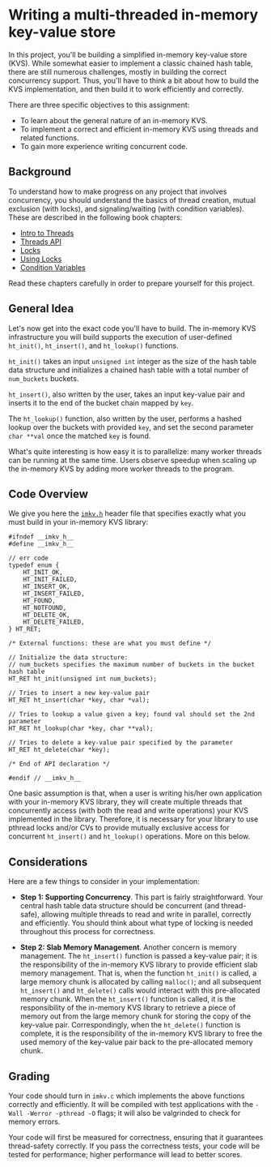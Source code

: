 # Writing a multi-threaded in-memory key-value store

In this project, you'll be building a simplified in-memory key-value store (KVS). While somewhat easier to implement a classic chained hash table, there are still numerous challenges, mostly in building the correct concurrency support. Thus, you'll have to think a bit about how to build the KVS implementation, and then build it to work efficiently and correctly.

There are three specific objectives to this assignment:

- To learn about the general nature of an in-memory KVS.
- To implement a correct and efficient in-memory KVS using threads and related functions.
- To gain more experience writing concurrent code.

## Background

To understand how to make progress on any project that involves concurrency, you should understand the basics of thread creation, mutual exclusion (with locks), and signaling/waiting (with condition variables). These are described in the following book chapters:

- [Intro to Threads](http://pages.cs.wisc.edu/~remzi/OSTEP/threads-intro.pdf)
- [Threads API](http://pages.cs.wisc.edu/~remzi/OSTEP/threads-api.pdf)
- [Locks](http://pages.cs.wisc.edu/~remzi/OSTEP/threads-locks.pdf)
- [Using Locks](http://pages.cs.wisc.edu/~remzi/OSTEP/threads-locks-usage.pdf)
- [Condition Variables](http://pages.cs.wisc.edu/~remzi/OSTEP/threads-cv.pdf)

Read these chapters carefully in order to prepare yourself for this project.

## General Idea

Let's now get into the exact code you'll have to build. The in-memory KVS infrastructure you will build supports the execution of user-defined `ht_init()`, `ht_insert()`, and `ht_lookup()` functions.

`ht_init()` takes an input `unsigned int` integer as the size of the hash table data structure and initializes a chained hash table with a total number of  `num_buckets` buckets.

`ht_insert()`, also written by the user, takes an input key-value pair and inserts it to the end of the bucket chain mapped by `key`.  

The `ht_lookup()` function, also written by the user, performs a hashed lookup over the buckets with provided `key`, and set the second parameter `char **val` once the matched `key` is found.

What's quite interesting is how easy it is to parallelize: many worker threads can be running at the same time. Users observe speedup when scaling up the in-memory KVS by adding more worker threads to the program.

## Code Overview

We give you here the
[`imkv.h`](https://github.com/tddg/os-programming-assignments/imkv.h)
header file that specifies exactly what you must build in your in-memory KVS library:

```
#ifndef __imkv_h__
#define __imkv_h__

// err code
typedef enum {
	HT_INIT_OK,
	HT_INIT_FAILED,
	HT_INSERT_OK,
	HT_INSERT_FAILED,
	HT_FOUND,
	HT_NOTFOUND,
	HT_DELETE_OK,
	HT_DELETE_FAILED,
} HT_RET;

/* External functions: these are what you must define */

// Initialize the data structure:
// num_buckets specifies the maximum number of buckets in the bucket hash table
HT_RET ht_init(unsigned int num_buckets);

// Tries to insert a new key-value pair
HT_RET ht_insert(char *key, char *val);

// Tries to lookup a value given a key; found val should set the 2nd parameter
HT_RET ht_lookup(char *key, char **val);

// Tries to delete a key-value pair specified by the parameter
HT_RET ht_delete(char *key);

/* End of API declaration */

#endif // __imkv_h__
```

One basic assumption is that, when a user is writing his/her own application with your in-memory KVS library, they will create multiple threads that concurrently access (with both the read and write operations) your KVS implemented in the library. Therefore, it is necessary for your library to use pthread locks and/or CVs to provide mutually exclusive access for concurrent `ht_insert()` and `ht_lookup()` operations. More on this below.

## Considerations

Here are a few things to consider in your implementation:

- **Step 1: Supporting Concurrency**. This part is fairly straightforward. Your central hash table data structure should be concurrent (and thread-safe), allowing multiple threads to read and write in parallel, correctly and efficiently. You should think about what type of locking is needed throughout this process for correctness.

- **Step 2: Slab Memory Management**. Another concern is memory management. The `ht_insert()` function is passed a key-value pair; it is the responsibility of the in-memory KVS library to provide efficient slab memory management. That is, when the function `ht_init()` is called, a large memory chunk is allocated by calling `malloc()`; and all subsequent `ht_insert()` and `ht_delete()` calls would interact with this pre-allocated memory chunk. When the `ht_insert()` function is called, it is the responsibility of the in-memory KVS library to retrieve a piece of memory out from the large memory chunk for storing the copy of the key-value pair. Correspondingly, when the `ht_delete()` function is complete, it is the responsibility of the in-memory KVS library to free the used memory of the key-value pair back to the pre-allocated memory chunk. 

## Grading

Your code should turn in `imkv.c` which implements the above functions correctly and efficiently. It will be compiled with test applications with the `-Wall -Werror -pthread -O` flags; it will also be valgrinded to check for memory errors.

Your code will first be measured for correctness, ensuring that it guarantees thread-safety correctly. If you pass the correctness tests, your code will be tested for performance; higher performance will lead to better scores.





